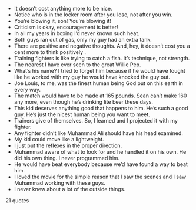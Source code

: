  - It doesn’t cost anything more to be nice.
 - Notice who is in the locker room after you lose, not after you win.
 - You’re blowing it, son! You’re blowing it!
 - Criticism is okay, encouragement is better!
 - In all my years in boxing I’d never known such heat.
 - Both guys ran out of gas, only my guy had an extra tank.
 - There are positive and negative thoughts. And, hey, it doesn’t cost you a cent more to think positively .
 - Training fighters is like trying to catch a fish. It’s technique, not strength.
 - The nearest I have ever seen to the great Willie Pep.
 - What’s his name? I tried to forget him because if he would have fought like he worked with my guy he would have knocked the guy out.
 - Joe Louis, to me, was the finest human being God put on this earth in every way.
 - The match would have to be made at 165 pounds. Sean can’t make 160 any more, even though he’s drinking lite beer these days.
 - This kid deserves anything good that happens to him. He’s such a good guy. He’s just the nicest human being you want to meet.
 - Trainers give of themselves. So, I learned and I projected it with my fighter.
 - Any fighter didn’t like Muhammad Ali should have his head examined.
 - My kid could move like a lightweight.
 - I just put the reflexes in the proper direction.
 - Muhammad aware of what to look for and he handled it on his own. He did his own thing. I never programmed him.
 - He would have beat everybody because we’d have found a way to beat him.
 - I loved the movie for the simple reason that I saw the scenes and I saw Muhammad working with these guys.
 - I never knew about a lot of the outside things.

21 quotes